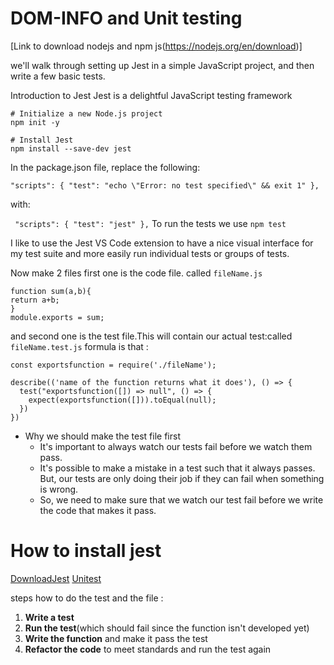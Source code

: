 # DOM-INFO and Unit testing
[Link to download nodejs and npm js(https://nodejs.org/en/download)]

we'll walk through setting up Jest in a simple JavaScript project, and then write a few basic tests.

Introduction to Jest
Jest is a delightful JavaScript testing framework 
```
# Initialize a new Node.js project
npm init -y

# Install Jest
npm install --save-dev jest
```
In the package.json file, replace the following:

`"scripts": {
  "test": "echo \"Error: no test specified\" && exit 1"
},`

with:

`
"scripts": {
  "test": "jest"
},`
To run the tests we use `npm test`

 I like to use the Jest VS Code extension to have a nice visual interface for my test suite and more easily run individual tests or groups of tests.

Now make 2 files 
first one is the code file. called `fileName.js`
```
function sum(a,b){
return a+b;
}
module.exports = sum;
```
and second one is the test file.This will contain our actual test:called 
`fileName.test.js`
formula is that :
```
const exportsfunction = require('./fileName');

describe(('name of the function returns what it does'), () => {
  test("exportsfunction([]) => null", () => {
    expect(exportsfunction([])).toEqual(null);
  })
})
```
- Why we should make the test file first
  - It's important to always watch our tests fail before we watch them pass.
  - It's possible to make a mistake in a test such that it always passes. But, our tests are only doing their job if they can fail when something is wrong.
  - So, we need to make sure that we watch our test fail before we write the code that makes it pass.

# How to install jest
[DownloadJest](https://jestjs.io/docs/getting-started`)
[Unitest](https://www.guru99.com/unit-testing-guide.html)


steps how to do the test and the file :
1. **Write a test**
2. **Run the test**(which should fail since the function isn't developed yet)
3. **Write the function** and make it pass the test
4. **Refactor the code** to meet standards and run the test again
